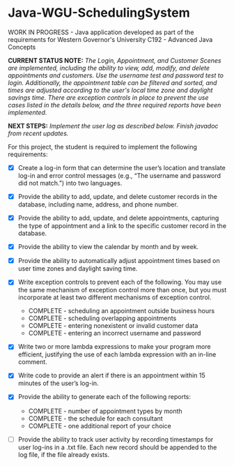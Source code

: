 # Java-WGU-SchedulingSystem
WORK IN PROGRESS - Java application developed as part of the requirements for Western Governor's University C192 - Advanced Java Concepts

**CURRENT STATUS NOTE:** _*The Login, Appointment, and Customer Scenes are implemented, including the ability to view, add, modify, and delete appointments and customers. Use the username test and password test to login. Additionally, the appointment table can be filtered and sorted, and times are adjusted according to the user's local time zone and daylight savings time. There are exception controls in place to prevent the use cases listed in the details below, and the three required reports have been implemented.*_

**NEXT STEPS:** _*Implement the user log as described below. Finish javadoc from recent updates.*_

For this project, the student is required to implement the following requirements:

- [x] Create a log-in form that can determine the user’s location and translate log-in and error control messages (e.g., “The username and password did not match.”) into two languages.

- [x] Provide the ability to add, update, and delete customer records in the database, including name, address, and phone number.

- [x] Provide the ability to add, update, and delete appointments, capturing the type of appointment and a link to the specific customer record in the database.

- [x] Provide the ability to view the calendar by month and by week.

- [x] Provide the ability to automatically adjust appointment times based on user time zones and daylight saving time.

- [x] Write exception controls to prevent each of the following. You may use the same mechanism of exception control more than once, but you must incorporate at least  two different mechanisms of exception control.
  * COMPLETE - scheduling an appointment outside business hours
  * COMPLETE - scheduling overlapping appointments
  * COMPLETE - entering nonexistent or invalid customer data
  * COMPLETE - entering an incorrect username and password

- [x] Write two or more lambda expressions to make your program more efficient, justifying the use of each lambda expression with an in-line comment.

- [x] Write code to provide an alert if there is an appointment within 15 minutes of the user’s log-in.

- [x] Provide the ability to generate each  of the following reports:
  * COMPLETE - number of appointment types by month
  * COMPLETE - the schedule for each consultant
  * COMPLETE - one additional report of your choice

- [ ] Provide the ability to track user activity by recording timestamps for user log-ins in a .txt file. Each new record should be appended to the log file, if the file already exists.
